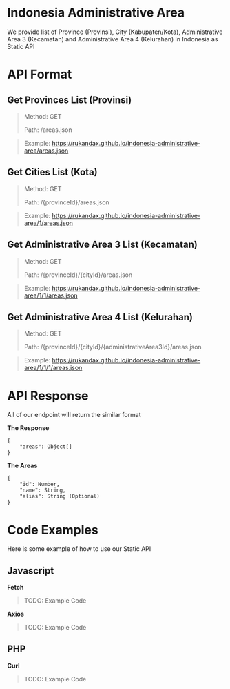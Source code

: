 # Indonesia Administrative Area

We provide list of Province (Provinsi), City (Kabupaten/Kota), Administrative Area 3 (Kecamatan) and Administrative Area 4 (Kelurahan) in Indonesia as Static API

# API Format

## Get Provinces List (Provinsi)

> Method: GET
>
> Path: /areas.json

> Example: https://rukandax.github.io/indonesia-administrative-area/areas.json

## Get Cities List (Kota)

> Method: GET
>
> Path: /{provinceId}/areas.json

> Example: https://rukandax.github.io/indonesia-administrative-area/1/areas.json

## Get Administrative Area 3 List (Kecamatan)

> Method: GET
>
> Path: /{provinceId}/{cityId}/areas.json

> Example: https://rukandax.github.io/indonesia-administrative-area/1/1/areas.json

## Get Administrative Area 4 List (Kelurahan)

> Method: GET
>
> Path: /{provinceId}/{cityId}/{administrativeArea3Id}/areas.json

> Example: https://rukandax.github.io/indonesia-administrative-area/1/1/1/areas.json

# API Response

All of our endpoint will return the similar format

**The Response**

```
{
    "areas": Object[]
}
```

**The Areas**

```
{
    "id": Number,
    "name": String,
    "alias": String (Optional)
}
```

# Code Examples

Here is some example of how to use our Static API

## Javascript

**Fetch**

> TODO: Example Code

**Axios**

> TODO: Example Code

## PHP

**Curl**

> TODO: Example Code